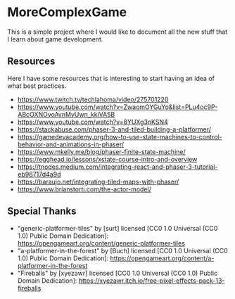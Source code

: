 # MoreComplexGame

This is a simple project where I would like to document all the new stuff that I learn about game development.

## Resources

Here I have some resources that is interesting to start having an idea of what best practices.

* https://www.twitch.tv/techlahoma/video/275701220 
* https://www.youtube.com/watch?v=ZwaomOYGuYo&list=PLu4oc9P-ABcOXNOyoAvnMyUwn_kkiVA5B
* https://www.youtube.com/watch?v=8YUXg3nKSN4 
* https://stackabuse.com/phaser-3-and-tiled-building-a-platformer/
* https://gamedevacademy.org/how-to-use-state-machines-to-control-behavior-and-animations-in-phaser/
* https://www.mkelly.me/blog/phaser-finite-state-machine/
* https://egghead.io/lessons/xstate-course-intro-and-overview
* https://tnodes.medium.com/integrating-react-and-phaser-3-tutorial-eb96717d4a9d
* https://baraujo.net/integrating-tiled-maps-with-phaser/
* https://www.brianstorti.com/the-actor-model/

## Special Thanks 

* "generic-platformer-tiles" by [surt] licensed [CC0 1.0 Universal (CC0 1.0) Public Domain Dedication]: https://opengameart.org/content/generic-platformer-tiles
* "a-platformer-in-the-forest" by [Buch] licensed [CC0 1.0 Universal (CC0 1.0) Public Domain Dedication]: https://opengameart.org/content/a-platformer-in-the-forest
* "Fireballs" by [xyezawr] licensed [CC0 1.0 Universal (CC0 1.0) Public Domain Dedication]: https://xyezawr.itch.io/free-pixel-effects-pack-13-fireballs 
